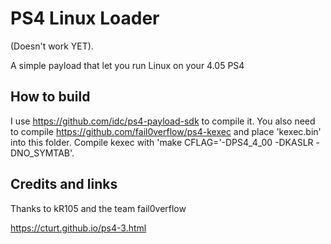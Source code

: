 # PS4 Linux Loader
(Doesn't work YET).

A simple payload that let you run Linux on your 4.05 PS4

## How to build
I use https://github.com/idc/ps4-payload-sdk to compile it. You also need to compile https://github.com/fail0verflow/ps4-kexec and place 'kexec.bin' into this folder. Compile kexec with 'make CFLAG='-DPS4_4_00 -DKASLR -DNO_SYMTAB'.

## Credits and links
Thanks to kR105 and the team fail0verflow

https://cturt.github.io/ps4-3.html
